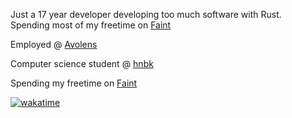 <p>Just a 17 year developer developing too much software with Rust. <br>Spending most of my freetime on <a href="https://github.com/faintorg">Faint</a></p>
<p>Employed @ <a href="https://avolens.com/">Avolens</a><br>
<p>Computer science student @ <a href="https://hnbk.de">hnbk</a><br>
<p>Spending my freetime on <a href="https://github.com/faintorg">Faint</a></p>
  
  [![wakatime](https://wakatime.com/badge/user/069476a1-c8c9-46a1-9b03-86503f610b33.svg)](https://wakatime.com/@069476a1-c8c9-46a1-9b03-86503f610b33)
